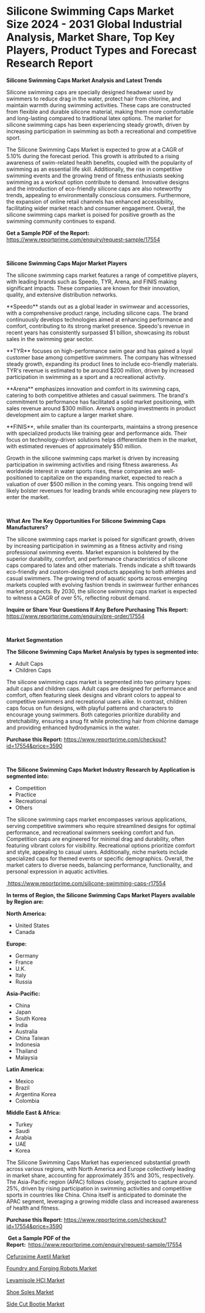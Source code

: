 <p><h1>Silicone Swimming Caps Market Size 2024 - 2031 Global Industrial Analysis, Market Share, Top Key Players, Product Types and Forecast Research Report</h1></p><p><strong>Silicone Swimming Caps Market Analysis and Latest Trends</strong></p>
<p><p>Silicone swimming caps are specially designed headwear used by swimmers to reduce drag in the water, protect hair from chlorine, and maintain warmth during swimming activities. These caps are constructed from flexible and durable silicone material, making them more comfortable and long-lasting compared to traditional latex options. The market for silicone swimming caps has been experiencing steady growth, driven by increasing participation in swimming as both a recreational and competitive sport.</p><p>The Silicone Swimming Caps Market is expected to grow at a CAGR of 5.10% during the forecast period. This growth is attributed to a rising awareness of swim-related health benefits, coupled with the popularity of swimming as an essential life skill. Additionally, the rise in competitive swimming events and the growing trend of fitness enthusiasts seeking swimming as a workout option contribute to demand. Innovative designs and the introduction of eco-friendly silicone caps are also noteworthy trends, appealing to environmentally conscious consumers. Furthermore, the expansion of online retail channels has enhanced accessibility, facilitating wider market reach and consumer engagement. Overall, the silicone swimming caps market is poised for positive growth as the swimming community continues to expand.</p></p>
<p><strong>Get a Sample PDF of the Report:&nbsp;</strong> <a href="https://www.reportprime.com/enquiry/request-sample/17554?utm_campaign=31&utm_medium=2&utm_source=Github&utm_content=ia&utm_term=19112024&utm_id=silicone-swimming-caps">https://www.reportprime.com/enquiry/request-sample/17554</a></p>
<p>&nbsp;</p>
<p><strong>Silicone Swimming Caps Major Market Players</strong></p>
<p><p>The silicone swimming caps market features a range of competitive players, with leading brands such as Speedo, TYR, Arena, and FINIS making significant impacts. These companies are known for their innovation, quality, and extensive distribution networks.</p><p>**Speedo** stands out as a global leader in swimwear and accessories, with a comprehensive product range, including silicone caps. The brand continuously develops technologies aimed at enhancing performance and comfort, contributing to its strong market presence. Speedo's revenue in recent years has consistently surpassed $1 billion, showcasing its robust sales in the swimming gear sector.</p><p>**TYR** focuses on high-performance swim gear and has gained a loyal customer base among competitive swimmers. The company has witnessed steady growth, expanding its product lines to include eco-friendly materials. TYR's revenue is estimated to be around $200 million, driven by increased participation in swimming as a sport and a recreational activity.</p><p>**Arena** emphasizes innovation and comfort in its swimming caps, catering to both competitive athletes and casual swimmers. The brand's commitment to performance has facilitated a solid market positioning, with sales revenue around $300 million. Arena’s ongoing investments in product development aim to capture a larger market share.</p><p>**FINIS**, while smaller than its counterparts, maintains a strong presence with specialized products like training gear and performance aids. Their focus on technology-driven solutions helps differentiate them in the market, with estimated revenues of approximately $50 million.</p><p>Growth in the silicone swimming caps market is driven by increasing participation in swimming activities and rising fitness awareness. As worldwide interest in water sports rises, these companies are well-positioned to capitalize on the expanding market, expected to reach a valuation of over $500 million in the coming years. This ongoing trend will likely bolster revenues for leading brands while encouraging new players to enter the market.</p></p>
<p>&nbsp;</p>
<p><strong>What Are The Key Opportunities For Silicone Swimming Caps Manufacturers?</strong></p>
<p><p>The silicone swimming caps market is poised for significant growth, driven by increasing participation in swimming as a fitness activity and rising professional swimming events. Market expansion is bolstered by the superior durability, comfort, and performance characteristics of silicone caps compared to latex and other materials. Trends indicate a shift towards eco-friendly and custom-designed products appealing to both athletes and casual swimmers. The growing trend of aquatic sports across emerging markets coupled with evolving fashion trends in swimwear further enhances market prospects. By 2030, the silicone swimming caps market is expected to witness a CAGR of over 5%, reflecting robust demand.</p></p>
<p><strong>Inquire or Share Your Questions If Any Before Purchasing This Report:</strong> <a href="https://www.reportprime.com/enquiry/pre-order/17554?utm_campaign=31&utm_medium=2&utm_source=Github&utm_content=ia&utm_term=19112024&utm_id=silicone-swimming-caps">https://www.reportprime.com/enquiry/pre-order/17554</a></p>
<p>&nbsp;</p>
<p><strong>Market Segmentation</strong></p>
<p><strong>The Silicone Swimming Caps Market Analysis by types is segmented into:</strong></p>
<p><ul><li>Adult Caps</li><li>Children Caps</li></ul></p>
<p><p>The silicone swimming caps market is segmented into two primary types: adult caps and children caps. Adult caps are designed for performance and comfort, often featuring sleek designs and vibrant colors to appeal to competitive swimmers and recreational users alike. In contrast, children caps focus on fun designs, with playful patterns and characters to encourage young swimmers. Both categories prioritize durability and stretchability, ensuring a snug fit while protecting hair from chlorine damage and providing enhanced hydrodynamics in the water.</p></p>
<p><strong>Purchase this Report:&nbsp;</strong><a href="https://www.reportprime.com/checkout?id=17554&price=3590&utm_campaign=31&utm_medium=2&utm_source=Github&utm_content=ia&utm_term=19112024&utm_id=silicone-swimming-caps">https://www.reportprime.com/checkout?id=17554&price=3590</a></p>
<p>&nbsp;</p>
<p><strong>The Silicone Swimming Caps Market Industry Research by Application is segmented into:</strong></p>
<p><ul><li>Competition</li><li>Practice</li><li>Recreational</li><li>Others</li></ul></p>
<p><p>The silicone swimming caps market encompasses various applications, serving competitive swimmers who require streamlined designs for optimal performance, and recreational swimmers seeking comfort and fun. Competition caps are engineered for minimal drag and durability, often featuring vibrant colors for visibility. Recreational options prioritize comfort and style, appealing to casual users. Additionally, niche markets include specialized caps for themed events or specific demographics. Overall, the market caters to diverse needs, balancing performance, functionality, and personal expression in aquatic activities.</p></p>
<p><a href="https://www.reportprime.com/silicone-swimming-caps-r17554?utm_campaign=31&utm_medium=2&utm_source=Github&utm_content=ia&utm_term=19112024&utm_id=silicone-swimming-caps">&nbsp;https://www.reportprime.com/silicone-swimming-caps-r17554</a></p>
<p><strong>In terms of Region, the Silicone Swimming Caps Market Players available by Region are:</strong></p>
<p>
    <p> <strong> North America: </strong>
        <ul>
            <li>United States</li>
            <li>Canada</li>
        </ul>
        </p> 
    <p> <strong> Europe: </strong>
        <ul>
            <li>Germany</li>
            <li>France</li>
            <li>U.K.</li>
            <li>Italy</li>
            <li>Russia</li>
        </ul>
        </p> 
    <p> <strong> Asia-Pacific: </strong>
        <ul>
            <li>China</li>
            <li>Japan</li>
            <li>South Korea</li>
            <li>India</li>
            <li>Australia</li>
            <li>China Taiwan</li>
            <li>Indonesia</li>
            <li>Thailand</li>
            <li>Malaysia</li>
        </ul>
        </p> 
    <p> <strong> Latin America: </strong>
        <ul>
            <li>Mexico</li>
            <li>Brazil</li>
            <li>Argentina Korea</li>
            <li>Colombia</li>
        </ul>
        </p> 
    <p> <strong> Middle East & Africa: </strong>
        <ul>
            <li>Turkey</li>
            <li>Saudi</li>
            <li>Arabia</li>
            <li>UAE</li>
            <li>Korea</li>
        </ul>
    </p>
    </p>
<p><p>The Silicone Swimming Caps Market has experienced substantial growth across various regions, with North America and Europe collectively leading in market share, accounting for approximately 35% and 30%, respectively. The Asia-Pacific region (APAC) follows closely, projected to capture around 25%, driven by rising participation in swimming activities and competitive sports in countries like China. China itself is anticipated to dominate the APAC segment, leveraging a growing middle class and increased awareness of health and fitness.</p></p>
<p><strong>Purchase this Report: </strong><a href="https://www.reportprime.com/checkout?id=17554&price=3590&utm_campaign=31&utm_medium=2&utm_source=Github&utm_content=ia&utm_term=19112024&utm_id=silicone-swimming-caps">https://www.reportprime.com/checkout?id=17554&price=3590</a></p>
<p>&nbsp;<strong>Get a Sample PDF of the Report:&nbsp;&nbsp;</strong><a href="https://www.reportprime.com/enquiry/request-sample/17554?utm_campaign=31&utm_medium=2&utm_source=Github&utm_content=ia&utm_term=19112024&utm_id=silicone-swimming-caps">https://www.reportprime.com/enquiry/request-sample/17554</a></p>
<p><strong></strong></p>
<p><p><a href="https://issuu.com/reportprime-2/docs/cefuroxime-axetil-market-size-2030._cf8c51f8d21376?utm_campaign=31&utm_medium=2&utm_source=Github&utm_content=ia&utm_term=19112024&utm_id=silicone-swimming-caps">Cefuroxime Axetil Market</a></p><p><a href="https://www.linkedin.com/pulse/foundry-forging-robots-market-report-2024-2031-challenges-vqxnc?utm_campaign=31&utm_medium=2&utm_source=Github&utm_content=ia&utm_term=19112024&utm_id=silicone-swimming-caps">Foundry and Forging Robots Market</a></p><p><a href="https://issuu.com/reportprime-2/docs/levamisole-hcl-market-size-2030.ppt_5d57d91103ba4c?utm_campaign=31&utm_medium=2&utm_source=Github&utm_content=ia&utm_term=19112024&utm_id=silicone-swimming-caps">Levamisole HCl Market</a></p><p><a href="https://github.com/FassouRP/Market-Research-Report-List-6/blob/main/shoe-soles-market.md?utm_campaign=31&utm_medium=2&utm_source=Github&utm_content=ia&utm_term=19112024&utm_id=silicone-swimming-caps">Shoe Soles Market</a></p><p><a href="https://github.com/rahu1506/Market-Research-Report-List-6/blob/main/side-cut-bootie-market.md?utm_campaign=31&utm_medium=2&utm_source=Github&utm_content=ia&utm_term=19112024&utm_id=silicone-swimming-caps">Side Cut Bootie Market</a></p></p>